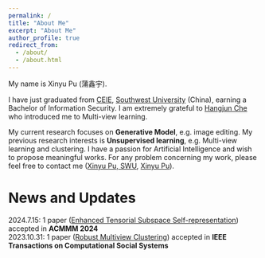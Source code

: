 ```yaml
---
permalink: /
title: "About Me"
excerpt: "About Me"
author_profile: true
redirect_from: 
  - /about/
  - /about.html
---
```


My name is Xinyu Pu (蒲鑫宇).

I have just graduated from [CEIE](http://ceie.swu.edu.cn/), [Southwest University](www.swu.edu.cn) (China), earning a Bachelor of Information Security. 
I am extremely grateful to [Hangjun Che](https://www.researchgate.net/profile/Che-Hangjun) who introduced me to Multi-view learning. 


My current research focuses on **Generative Model**, e.g. image editing. 
My previous research interests is **Unsupervised learning**, e.g. Multi-view learning and clustering. 
I have a passion for Artificial Intelligence and wish to propose meaningful works. 
For any problem concerning my work, please feel free to contact me ([Xinyu Pu, SWU](mailto:xndsb330@email.swu.edu.cn), [Xinyu Pu](mailto:pushyu404@163.com)). 


News and Updates
======
2024.7.15: 1 paper ([Enhanced Tensorial Subspace Self-representation](https://openreview.net/forum?id=yhKR1rIpWE)) accepted in **ACMMM 2024**  
2023.10.31: 1 paper ([Robust Multiview Clustering]([10.1109/TCSS.2023.3331366](https://doi.org/10.1109/TCSS.2023.3331366))) accepted in **IEEE Transactions on Computational Social Systems**  